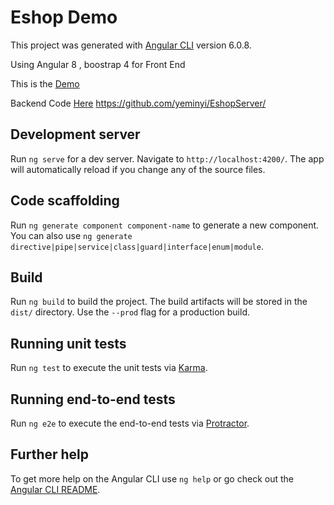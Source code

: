 # Eshop Demo

This project was generated with [Angular CLI](https://github.com/angular/angular-cli) version 6.0.8.

Using Angular 8 , boostrap 4 for Front End

This is the [Demo](https://eshopdemo2019.firebaseapp.com)

Backend Code [Here](https://github.com/yeminyi/EshopServer/)  <https://github.com/yeminyi/EshopServer/>


## Development server

Run `ng serve` for a dev server. Navigate to `http://localhost:4200/`. The app will automatically reload if you change any of the source files.

## Code scaffolding

Run `ng generate component component-name` to generate a new component. You can also use `ng generate directive|pipe|service|class|guard|interface|enum|module`.

## Build

Run `ng build` to build the project. The build artifacts will be stored in the `dist/` directory. Use the `--prod` flag for a production build.

## Running unit tests

Run `ng test` to execute the unit tests via [Karma](https://karma-runner.github.io).

## Running end-to-end tests

Run `ng e2e` to execute the end-to-end tests via [Protractor](http://www.protractortest.org/).

## Further help

To get more help on the Angular CLI use `ng help` or go check out the [Angular CLI README](https://github.com/angular/angular-cli/blob/master/README.md).
